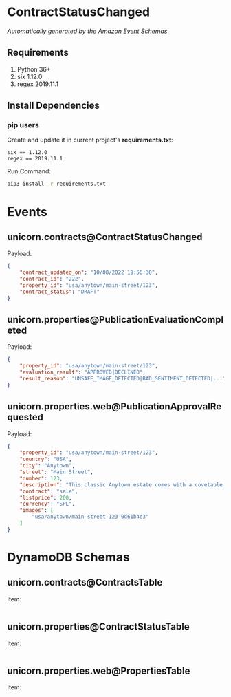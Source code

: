 # ContractStatusChanged

*Automatically generated by the [Amazon Event Schemas](https://aws.amazon.com/)*

## Requirements

1. Python 36+
2. six 1.12.0
3. regex 2019.11.1

## Install Dependencies
### pip users

Create and update it in current project's **requirements.txt**:

```
six == 1.12.0
regex == 2019.11.1
```

Run Command:

```sh
pip3 install -r requirements.txt
```


# Events

## unicorn.contracts@ContractStatusChanged

Payload:

```json
{
    "contract_updated_on": "10/08/2022 19:56:30",
    "contract_id": "222",
    "property_id": "usa/anytown/main-street/123",
    "contract_status": "DRAFT"
}
```

## unicorn.properties@PublicationEvaluationCompleted

Payload:

```json
{
    "property_id": "usa/anytown/main-street/123",
    "evaluation_result": "APPROVED|DECLINED",
    "result_reason": "UNSAFE_IMAGE_DETECTED|BAD_SENTIMENT_DETECTED|..."
}
```

## unicorn.properties.web@PublicationApprovalRequested

Payload:

```json
{
    "property_id": "usa/anytown/main-street/123",
    "country": "USA",
    "city": "Anytown",
    "street": "Main Street",
    "number": 123,
    "description": "This classic Anytown estate comes with a covetable lake view. The romantic and comfortable backyard is the perfect setting for unicorn get-togethers. The open concept Main Stable is fully equipped with all the desired amenities. Second floor features 6 straw bales including large Rainbow Suite with private training pool terrace and Jr Sparkles Suite.",
    "contract": "sale",
    "listprice": 200,
    "currency": "SPL",
    "images": [
        "usa/anytown/main-street-123-0d61b4e3"
    ]
}
```

# DynamoDB Schemas

## unicorn.contracts@ContractsTable

Item:

```json
```

## unicorn.properties@ContractStatusTable

Item:

```json
```

## unicorn.properties.web@PropertiesTable

Item:

```json
```
